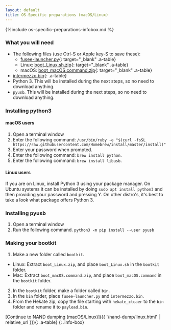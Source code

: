 ```yaml
---
layout: default
title: OS-Specific preparations (macOS/Linux)
---
```


{%include os-specific-preparations-infobox.md %}

### What you will need

- The following files (use Ctrl-S or Apple key-S to save these):
  - [fusee-launcher.py](https://github.com/Cease-and-DeSwitch/fusee-launcher/raw/master/fusee-launcher.py){: target="_blank" .a-table}
  - Linux: [boot_Linux.sh.zip](https://noirscape.github.io/SwitchGuideNHGuideLayout/assets/boot_Linux.sh.zip){: target="_blank" .a-table}
  - macOS: [boot_macOS.command.zip](https://noirscape.github.io/SwitchGuideNHGuideLayout/assets/boot_macOS.command.zip){: target="_blank" .a-table}
- [intermezzo.bin](https://github.com/Cease-and-DeSwitch/fusee-launcher/raw/master/intermezzo.bin){: .a-table}
- Python 3. This will be installed during the next steps, so no need to download anything.
- `pyusb`. This will be installed during the next steps, so no need to download anything.

### Installing python3

#### macOS users

1. Open a terminal window
2. Enter the following command: `/usr/bin/ruby -e "$(curl -fsSL https://raw.githubusercontent.com/Homebrew/install/master/install)"`
3. Enter your password when prompted.
4. Enter the following command: `brew install python`.
5. Enter the following command: `brew install libusb`.

#### Linux users

If you are on Linux, install Python 3 using your package manager. On Ubuntu systems it can be installed by doing `sudo apt install python3` and then providing your password and pressing Y. On other distro's, it's best to take a look what package offers Python 3.

### Installing pyusb

1. Open a terminal window
2. Run the following command. `python3 -m pip install --user pyusb`

### Making your bootkit

1. Make a new folder called `bootkit`.
  - Linux: Extract `boot_Linux.zip`, and place `boot_Linux.sh` in the `bootkit` folder.
  - Mac: Extract `boot_macOS.command.zip`, and place `boot_macOS.command` in the `bootkit` folder.
2. In the `bootkit` folder, make a folder called `bin`.
3. In the `bin` folder, place `fusee-launcher.py` and `intermezzo.bin`.
4. From the Hekate zip, copy the file starting with `hekate_ctcaer` to the `bin` folder and rename it to `payload.bin`.

[Continue to NAND dumping (macOS/Linux)]({{ '/nand-dump/linux.html' | relative_url }}){: .a-table}
{: .info-box}
